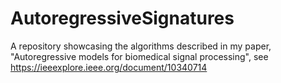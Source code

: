 # AutoregressiveSignatures
A repository showcasing the algorithms described in my paper, "Autoregressive models for biomedical signal processing", see https://ieeexplore.ieee.org/document/10340714
